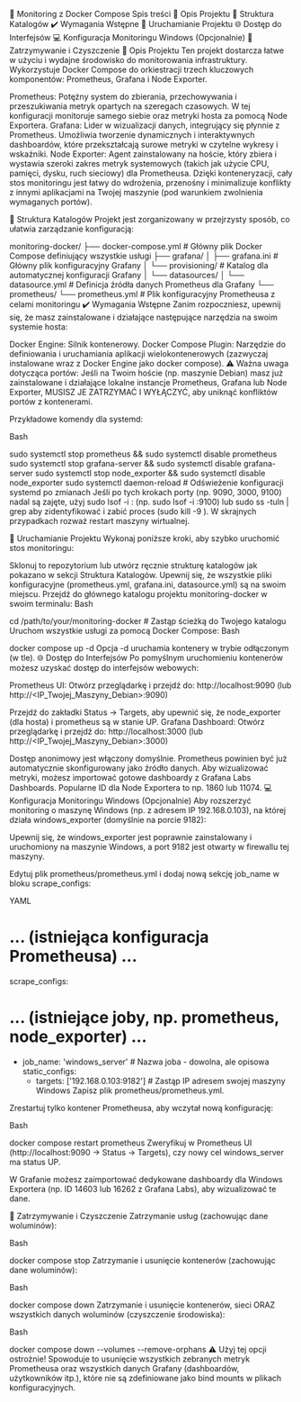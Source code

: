 🚀 Monitoring z Docker Compose
Spis treści
🌟 Opis Projektu
📂 Struktura Katalogów
✔️ Wymagania Wstępne
🚀 Uruchamianie Projektu
🌐 Dostęp do Interfejsów
💻 Konfiguracja Monitoringu Windows (Opcjonalnie)
🧹 Zatrzymywanie i Czyszczenie
🌟 Opis Projektu
Ten projekt dostarcza łatwe w użyciu i wydajne środowisko do monitorowania infrastruktury. Wykorzystuje Docker Compose do orkiestracji trzech kluczowych komponentów: Prometheus, Grafana i Node Exporter.

Prometheus: Potężny system do zbierania, przechowywania i przeszukiwania metryk opartych na szeregach czasowych. W tej konfiguracji monitoruje samego siebie oraz metryki hosta za pomocą Node Exportera.
Grafana: Lider w wizualizacji danych, integrujący się płynnie z Prometheus. Umożliwia tworzenie dynamicznych i interaktywnych dashboardów, które przekształcają surowe metryki w czytelne wykresy i wskaźniki.
Node Exporter: Agent zainstalowany na hoście, który zbiera i wystawia szeroki zakres metryk systemowych (takich jak użycie CPU, pamięci, dysku, ruch sieciowy) dla Prometheusa.
Dzięki konteneryzacji, cały stos monitoringu jest łatwy do wdrożenia, przenośny i minimalizuje konflikty z innymi aplikacjami na Twojej maszynie (pod warunkiem zwolnienia wymaganych portów).

📂 Struktura Katalogów
Projekt jest zorganizowany w przejrzysty sposób, co ułatwia zarządzanie konfiguracją:

monitoring-docker/
├── docker-compose.yml              # Główny plik Docker Compose definiujący wszystkie usługi
├── grafana/
│   ├── grafana.ini                 # Główny plik konfiguracyjny Grafany
│   └── provisioning/               # Katalog dla automatycznej konfiguracji Grafany
│       └── datasources/
│           └── datasource.yml      # Definicja źródła danych Prometheus dla Grafany
└── prometheus/
    └── prometheus.yml              # Plik konfiguracyjny Prometheusa z celami monitoringu
✔️ Wymagania Wstępne
Zanim rozpoczniesz, upewnij się, że masz zainstalowane i działające następujące narzędzia na swoim systemie hosta:

Docker Engine: Silnik kontenerowy.
Docker Compose Plugin: Narzędzie do definiowania i uruchamiania aplikacji wielokontenerowych (zazwyczaj instalowane wraz z Docker Engine jako docker compose).
⚠️ Ważna uwaga dotycząca portów:
Jeśli na Twoim hoście (np. maszynie Debian) masz już zainstalowane i działające lokalne instancje Prometheus, Grafana lub Node Exporter, MUSISZ JE ZATRZYMAĆ I WYŁĄCZYĆ, aby uniknąć konfliktów portów z kontenerami.

Przykładowe komendy dla systemd:

Bash

sudo systemctl stop prometheus && sudo systemctl disable prometheus
sudo systemctl stop grafana-server && sudo systemctl disable grafana-server
sudo systemctl stop node_exporter && sudo systemctl disable node_exporter
sudo systemctl daemon-reload # Odświeżenie konfiguracji systemd po zmianach
Jeśli po tych krokach porty (np. 9090, 3000, 9100) nadal są zajęte, użyj sudo lsof -i :<PORT> (np. sudo lsof -i :9100) lub sudo ss -tuln | grep <PORT> aby zidentyfikować i zabić proces (sudo kill -9 <PID>). W skrajnych przypadkach rozważ restart maszyny wirtualnej.

🚀 Uruchamianie Projektu
Wykonaj poniższe kroki, aby szybko uruchomić stos monitoringu:

Sklonuj to repozytorium lub utwórz ręcznie strukturę katalogów jak pokazano w sekcji Struktura Katalogów.
Upewnij się, że wszystkie pliki konfiguracyjne (prometheus.yml, grafana.ini, datasource.yml) są na swoim miejscu.
Przejdź do głównego katalogu projektu monitoring-docker w swoim terminalu:
Bash

cd /path/to/your/monitoring-docker # Zastąp ścieżką do Twojego katalogu
Uruchom wszystkie usługi za pomocą Docker Compose:
Bash

docker compose up -d
Opcja -d uruchamia kontenery w trybie odłączonym (w tle).
🌐 Dostęp do Interfejsów
Po pomyślnym uruchomieniu kontenerów możesz uzyskać dostęp do interfejsów webowych:

Prometheus UI: Otwórz przeglądarkę i przejdź do:
http://localhost:9090 (lub http://<IP_Twojej_Maszyny_Debian>:9090)

Przejdź do zakładki Status -> Targets, aby upewnić się, że node_exporter (dla hosta) i prometheus są w stanie UP.
Grafana Dashboard: Otwórz przeglądarkę i przejdź do:
http://localhost:3000 (lub http://<IP_Twojej_Maszyny_Debian>:3000)

Dostęp anonimowy jest włączony domyślnie. Prometheus powinien być już automatycznie skonfigurowany jako źródło danych.
Aby wizualizować metryki, możesz importować gotowe dashboardy z Grafana Labs Dashboards. Popularne ID dla Node Exportera to np. 1860 lub 11074.
💻 Konfiguracja Monitoringu Windows (Opcjonalnie)
Aby rozszerzyć monitoring o maszynę Windows (np. z adresem IP 192.168.0.103), na której działa windows_exporter (domyślnie na porcie 9182):

Upewnij się, że windows_exporter jest poprawnie zainstalowany i uruchomiony na maszynie Windows, a port 9182 jest otwarty w firewallu tej maszyny.

Edytuj plik prometheus/prometheus.yml i dodaj nową sekcję job_name w bloku scrape_configs:

YAML

# ... (istniejąca konfiguracja Prometheusa) ...

scrape_configs:
  # ... (istniejące joby, np. prometheus, node_exporter) ...

  - job_name: 'windows_server' # Nazwa joba - dowolna, ale opisowa
    static_configs:
      - targets: ['192.168.0.103:9182'] # Zastąp IP adresem swojej maszyny Windows
Zapisz plik prometheus/prometheus.yml.

Zrestartuj tylko kontener Prometheusa, aby wczytał nową konfigurację:

Bash

docker compose restart prometheus
Zweryfikuj w Prometheus UI (http://localhost:9090 -> Status -> Targets), czy nowy cel windows_server ma status UP.

W Grafanie możesz zaimportować dedykowane dashboardy dla Windows Exportera (np. ID 14603 lub 16262 z Grafana Labs), aby wizualizować te dane.

🧹 Zatrzymywanie i Czyszczenie
Zatrzymanie usług (zachowując dane woluminów):

Bash

docker compose stop
Zatrzymanie i usunięcie kontenerów (zachowując dane woluminów):

Bash

docker compose down
Zatrzymanie i usunięcie kontenerów, sieci ORAZ wszystkich danych woluminów (czyszczenie środowiska):

Bash

docker compose down --volumes --remove-orphans
⚠️ Użyj tej opcji ostrożnie! Spowoduje to usunięcie wszystkich zebranych metryk Prometheusa oraz wszystkich danych Grafany (dashboardów, użytkowników itp.), które nie są zdefiniowane jako bind mounts w plikach konfiguracyjnych.

